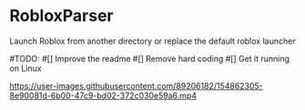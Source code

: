 # RobloxParser
Launch Roblox from another directory or replace the default roblox launcher

#TODO:
#[] Improve the readme
#[] Remove hard coding
#[] Get it running on Linux

https://user-images.githubusercontent.com/89206182/154862305-8e90081d-6b00-47c9-bd02-372c030e59a6.mp4

